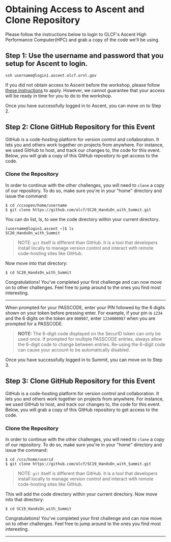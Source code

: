 # Obtaining Access to Ascent and Clone Repository

Please follow the instructions below to login to OLCF's Ascent High Performance Computer(HPC) and grab a copy of the code we'll be using.


## Step 1: Use the username and password that you setup for Ascent to login. 

```
ssh username@login1.ascent.olcf.ornl.gov

```

If you did not obtain access to Ascent before the workshop, please follow [these instructions](https://docs.olcf.ornl.gov/systems/summit_user_guide.html#obtaining-access-to-ascent) to apply. However, we cannot guarantee that your access will be ready in time for you to do to the workshop. 


Once you have successfully logged in to Ascent, you can move on to Step 2.

## Step 2: Clone GitHub Repository for this Event

GitHub is a code-hosting platform for version control and collaboration. It lets you and others work together on projects from anywhere. For instance, we used GitHub to host, and track our changes to, the code for this event. Below, you will grab a copy of this GitHub repository to get access to the code.

### Clone the Repository

In order to continue with the other challenges, you will need to `clone` a copy of our repository. To do so, make sure you're in your "home" directory and issue the command:

```
$ cd /ccsopen/home/username
$ git clone https://github.com/olcf/SC20_HandsOn_with_Summit.git

```
You can do list, ls, to see the code directory within your current directory. 

```
[username@login1.ascent ~]$ ls
SC20_HandsOn_with_Summit

```

> NOTE: `git` itself is different than GitHub. It is a tool that developers install locally to manage version control and interact with remote code-hosting sites like GitHub.

Now move into that directory:

```
$ cd SC20_HandsOn_with_Summit

```

Congratulations! You've completed your first challenge and can now move on to other challenges. Feel free to jump around to the ones you find most interesting.

<hr>




When prompted for your PASSCODE, enter your PIN followed by the 6 digits shown on your token before pressing enter. For example, if your pin is <code>1234</code> and the 6 digits on the token are <code>000987</code>, enter <code>1234000987</code> when you are prompted for a PASSCODE.

> <strong>NOTE:</strong> The 6-digit code displayed on the SecurID token can only be used once. If prompted for multiple PASSCODE entries, always allow the 6-digit code to change between entries. Re-using the 6-digit code can cause your account to be automatically disabled.

Once you have successfully logged in to Summit, you can move on to Step 3.

## Step 3: Clone GitHub Repository for this Event

GitHub is a code-hosting platform for version control and collaboration. It lets you and others work together on projects from anywhere. For instance, we used GitHub to host, and track our changes to, the code for this event. Below, you will grab a copy of this GitHub repository to get access to the code.

### Clone the Repository

In order to continue with the other challenges, you will need to `clone` a copy of our repository. To do so, make sure you're in your "home" directory and issue the command:

```
$ cd /ccs/home/userid
$ git clone https://github.com/olcf/SC19_HandsOn_with_Summit.git
```

> NOTE: `git` itself is different than GitHub. It is a tool that developers install locally to manage version control and interact with remote code-hosting sites like GitHub.

This will add the code directory within your current directory. Now move into that directory:

```
$ cd SC19_HandsOn_with_Summit
```

Congratulations! You've completed your first challenge and can now move on to other challenges. Feel free to jump around to the ones you find most interesting.

<hr>
